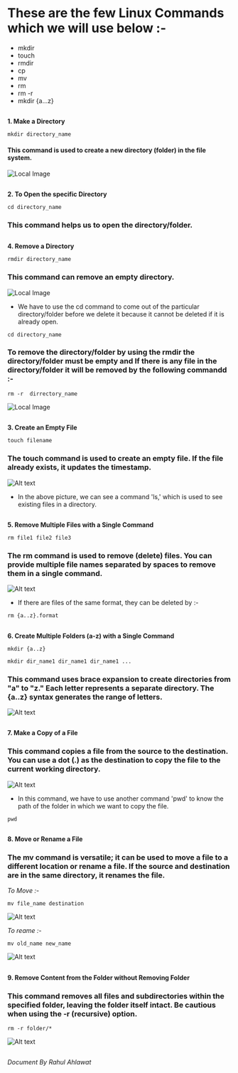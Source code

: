 # These are the few Linux Commands which we will use below :-

* mkdir
* touch
* rmdir 
* cp
* mv
* rm
* rm -r 
* mkdir {a...z}

##

**1. Make a Directory**
```
mkdir directory_name
```
#### This command is used to create a new directory (folder) in the file system.


![Local Image](Screenshot%20from%202023-12-14%2011-35-40.jpg)

##

**2. To Open the specific Directory**
``` 
cd directory_name
 ```
 ### This command helps us to open the directory/folder.

 ##


 **4. Remove a Directory**
 ```
 rmdir directory_name
 ```
 ### This command can remove an empty directory.


 ![Local Image](Screenshot%20from%202023-12-14%2011-50-54.jpg)

* We have to use the cd command to come out of the particular directory/folder before we delete it because it cannot be deleted if it is already open. 

```
cd directory_name
```

### To remove the directory/folder by using the rmdir the directory/folder must be empty and If there is any file in the directory/folder it will be removed by the following commandd :-

 ```
 rm -r  dirrectory_name
 ```
 
![Local Image](Screenshot%20from%202023-12-14%2012-07-06.jpg)

##

**3. Create an Empty File**
```
touch filename
```
### The touch command is used to create an empty file. If the file already exists, it updates the timestamp.

![Alt text](<Screenshot from 2023-12-14 12-38-06.png>)

* In the above picture, we can see a command 'ls,' which is used to see existing files in a directory.

##

**5. Remove Multiple Files with a Single Command**

```
rm file1 file2 file3
```

### The rm command is used to remove (delete) files. You can provide multiple file names separated by spaces to remove them in a single command.

![Alt text](<Screenshot from 2023-12-14 13-05-26.png>)

* If there are files of the same format, they can be deleted by :-
```
rm {a..z}.format
```

## 

**6. Create Multiple Folders (a-z) with a Single Command**
```
mkdir {a..z}
```
```
mkdir dir_name1 dir_name1 dir_name1 ...
```
### This command uses brace expansion to create directories from "a" to "z." Each letter represents a separate directory. The {a..z} syntax generates the range of letters. 

![Alt text](<Screenshot from 2023-12-14 14-15-25.png>)

##

**7. Make a Copy of a File**

### This command copies a file from the source to the destination. You can use a dot (.) as the destination to copy the file to the current working directory.

![Alt text](<Screenshot from 2023-12-14 14-23-11.png>)

* In this command, we have to use another command 'pwd' to know the path of the folder in which we want to copy the file.
```
pwd
```

##

**8. Move or Rename a File**

### The mv command is versatile; it can be used to move a file to a different location or rename a file. If the source and destination are in the same directory, it renames the file.

*To Move :-*
```
mv file_name destination
```
![Alt text](<Screenshot from 2023-12-14 14-33-34.png>)

*To reame :-*

```
mv old_name new_name
```
![Alt text](<Screenshot from 2023-12-14 14-35-18.png>)

##

**9. Remove Content from the Folder without Removing Folder**

### This command removes all files and subdirectories within the specified folder, leaving the folder itself intact. Be cautious when using the -r (recursive) option.
```
rm -r folder/*
```

![Alt text](<Screenshot from 2023-12-14 14-43-53.png>)

##

*Document By Rahul Ahlawat*